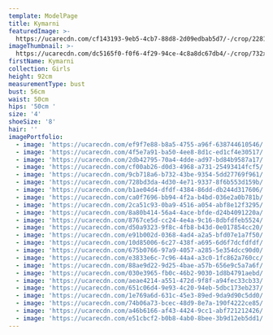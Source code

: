 ```yaml
---
template: ModelPage
title: Kymarni
featuredImage: >-
  https://ucarecdn.com/cf143193-9eb5-4cb7-88d8-2d09edbab5d7/-/crop/2281x1248/0,225/-/preview/
imageThumbnail: >-
  https://ucarecdn.com/dc5165f0-f0f6-4f29-94ce-4c8a8dc67db4/-/crop/732x958/1125,264/-/preview/
firstName: Kymarni
collection: Girls
height: 92cm
measurementType: bust
bust: 56cm
waist: 50cm
hips: '50cm '
size: '4'
shoeSize: '8'
hair: ''
imagePortfolio:
  - image: 'https://ucarecdn.com/ef9f7e88-b8a5-4755-a96f-638744610546/'
  - image: 'https://ucarecdn.com/4f5e7a91-ba50-4ee8-8d1c-ed1cf4e30517/'
  - image: 'https://ucarecdn.com/2db42795-70a4-4dde-ad97-bd84b9587a17/'
  - image: 'https://ucarecdn.com/cf00ab26-d0d3-4968-a731-25493414fcf5/'
  - image: 'https://ucarecdn.com/9cb718a6-b732-43be-9354-5dd27769f961/'
  - image: 'https://ucarecdn.com/728bd3da-4d30-4e71-9337-8f6b553d159b/'
  - image: 'https://ucarecdn.com/b1ae04d4-dfdf-4384-86dd-db244d317606/'
  - image: 'https://ucarecdn.com/ca0f7696-bb94-4f2a-b4bd-036e2a0b781b/'
  - image: 'https://ucarecdn.com/2ca51c93-0ba9-4516-a054-abf8e12f3295/'
  - image: 'https://ucarecdn.com/8a80b414-56a4-4ace-bfde-d24b4091220a/'
  - image: 'https://ucarecdn.com/8767ce5d-cc24-4e4a-9c16-8dbfdfeb5524/'
  - image: 'https://ucarecdn.com/d50a9323-9f8c-4fb8-b43d-0e017854cc20/'
  - image: 'https://ucarecdn.com/e91b002d-0368-4ad4-a2a5-bfd07e1a7f50/'
  - image: 'https://ucarecdn.com/10d85006-6c27-438f-a695-6d6f7dcfdfdf/'
  - image: 'https://ucarecdn.com/675b0766-97a9-4057-a285-5e354dcc90d0/'
  - image: 'https://ucarecdn.com/e3833e6c-7c96-44a4-a3c0-1fc862a760cc/'
  - image: 'https://ucarecdn.com/88ae9d22-9d25-4bae-a57b-656e9c5a7a6f/'
  - image: 'https://ucarecdn.com/030e3965-fb0c-46b2-9030-1d8b4791aebd/'
  - image: 'https://ucarecdn.com/aeae4214-a551-472d-9f8f-a94fec33cb33/'
  - image: 'https://ucarecdn.com/651c06d4-9e93-4c20-94eb-5dbc173eb237/'
  - image: 'https://ucarecdn.com/1e769a6d-631c-45e3-89ed-9da9d90c5dd0/'
  - image: 'https://ucarecdn.com/74b06a73-bcec-48d9-8e7a-190f4222ce85/'
  - image: 'https://ucarecdn.com/a46b6166-af43-4424-9cc1-abf721212426/'
  - image: 'https://ucarecdn.com/e51cbcf2-b0b8-4ab0-8bee-3b9d12eb5dd1/'
---
```


